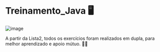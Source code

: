 # Treinamento_Java 🖥️
![image](https://github.com/user-attachments/assets/7b82b74a-0d56-4f4e-ade0-e22bf4e382ba)
 

A partir da Lista2, todos os exercícios foram realizados em dupla, para melhor aprendizado e apoio mútuo. 📕💡
